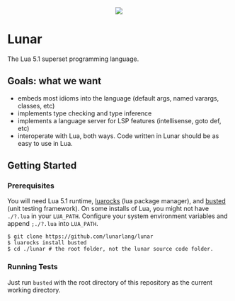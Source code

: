 [Busted]: http://olivinelabs.com/busted/
[LuaRocks]: https://luarocks.org/

<div align="center"><img src="https://i.imgur.com/xVujd8N.png"/></div>

# Lunar
The Lua 5.1 superset programming language.

## Goals: what we want
  - embeds most idioms into the language (default args, named varargs, classes, etc)
  - implements type checking and type inference
  - implements a language server for LSP features (intellisense, goto def, etc)
  - interoperate with Lua, both ways. Code written in Lunar should be as easy to use in Lua.

## Getting Started
### Prerequisites
You will need Lua 5.1 runtime, [luarocks][LuaRocks] (lua package manager), and [busted][Busted] (unit testing framework). On some installs of Lua, you might not have `./?.lua` in your `LUA_PATH`. Configure your system environment variables and append `;./?.lua` into `LUA_PATH`.
```
$ git clone https://github.com/lunarlang/lunar
$ luarocks install busted
$ cd ./lunar # the root folder, not the lunar source code folder.
```

### Running Tests
Just run `busted` with the root directory of this repository as the current working directory.
